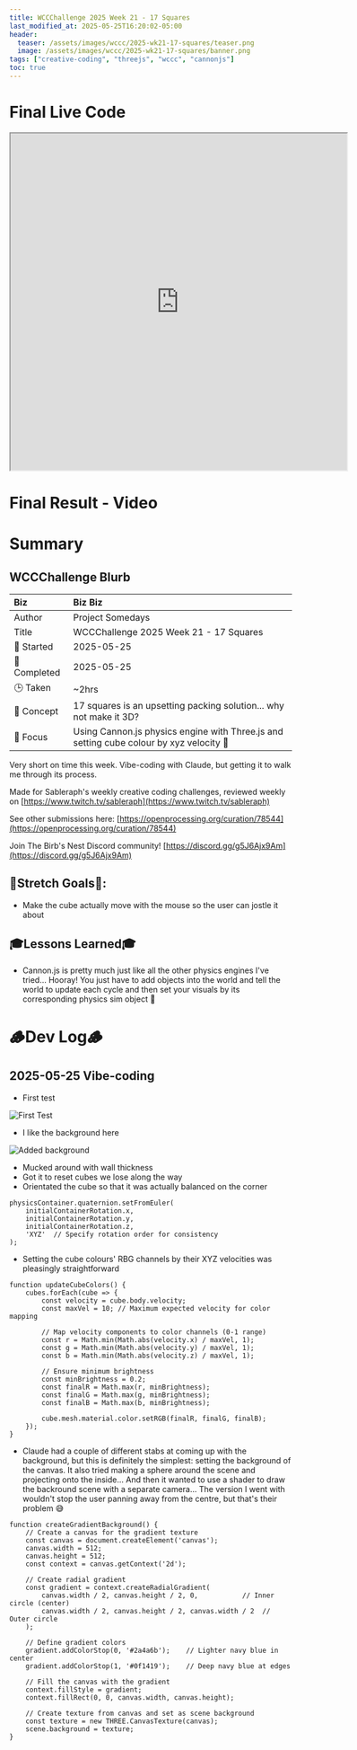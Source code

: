 ```yaml
---
title: WCCChallenge 2025 Week 21 - 17 Squares
last_modified_at: 2025-05-25T16:20:02-05:00
header:
  teaser: /assets/images/wccc/2025-wk21-17-squares/teaser.png
  image: /assets/images/wccc/2025-wk21-17-squares/banner.png
tags: ["creative-coding", "threejs", "wccc", "cannonjs"]
toc: true
---
```


# Final Live Code

<iframe src="https://openprocessing.org/sketch/2658689/embed/?plusEmbedHash=9a60bf79&userID=410675&plusEmbedTitle=true&show=sketch" width="600" height="600"></iframe>

# Final Result - Video
<!-- [![Watch the video](https://img.youtube.com/vi/4eS8dGd9_TI/maxresdefault.jpg)](https://youtu.be/4eS8dGd9_TI) -->

# Summary
## WCCChallenge Blurb

| Biz             | Biz Biz                               |
|:--------           | :---------                                |
| Author          | Project Somedays                      |
| Title           | WCCChallenge 2025 Week 21 - 17 Squares |
| 📅 Started      | 2025-05-25        |
| 📅 Completed    | 2025-05-25        |
| 🕒 Taken        | ~2hrs                                  |
| 🤯 Concept      | 17 squares is an upsetting packing solution... why not make it 3D?|
| 🔎 Focus        | Using Cannon.js physics engine with Three.js and setting cube colour by xyz velocity 🥰|

Very short on time this week. Vibe-coding with Claude, but getting it to walk me through its process.

Made for Sableraph's weekly creative coding challenges, reviewed weekly on [https://www.twitch.tv/sableraph](https://www.twitch.tv/sableraph)

See other submissions here: [https://openprocessing.org/curation/78544](https://openprocessing.org/curation/78544)

Join The Birb's Nest Discord community! [https://discord.gg/g5J6Ajx9Am](https://discord.gg/g5J6Ajx9Am)

## 🎯Stretch Goals🎯:
- Make the cube actually move with the mouse so the user can jostle it about

## 🎓Lessons Learned🎓
- Cannon.js is pretty much just like all the other physics engines I've tried... Hooray! You just have to add objects into the world and tell the world to update each cycle and then set your visuals by its corresponding physics sim object 🥰

# 🪵Dev Log🪵

## 2025-05-25 Vibe-coding
  - First test 
  
  ![First Test](/assets/images/wccc/2025-wk21-17-squares/2025-05-25_WCCChallenge25Wk21_17Squares_01_FirstTest.png)
  - I like the background here

![Added background](/assets/images/wccc/2025-wk21-17-squares/2025-05-25_WCCChallenge25Wk21_17Squares_02_GradientBackground.png)

- Mucked around with wall thickness
- Got it to reset cubes we lose along the way
- Orientated the cube so that it was actually balanced on the corner

```
physicsContainer.quaternion.setFromEuler(
    initialContainerRotation.x, 
    initialContainerRotation.y, 
    initialContainerRotation.z, 
    'XYZ'  // Specify rotation order for consistency
);
```
- Setting the cube colours' RBG channels by their XYZ velocities was pleasingly straightforward

```
function updateCubeColors() {
    cubes.forEach(cube => {
        const velocity = cube.body.velocity;
        const maxVel = 10; // Maximum expected velocity for color mapping
        
        // Map velocity components to color channels (0-1 range)
        const r = Math.min(Math.abs(velocity.x) / maxVel, 1);
        const g = Math.min(Math.abs(velocity.y) / maxVel, 1);
        const b = Math.min(Math.abs(velocity.z) / maxVel, 1);
        
        // Ensure minimum brightness
        const minBrightness = 0.2;
        const finalR = Math.max(r, minBrightness);
        const finalG = Math.max(g, minBrightness);
        const finalB = Math.max(b, minBrightness);
        
        cube.mesh.material.color.setRGB(finalR, finalG, finalB);
    });
}
```
- Claude had a couple of different stabs at coming up with the background, but this is definitely the simplest: setting the background of the canvas. It also tried making a sphere around the scene and projecting onto the inside... And then it wanted to use a shader to draw the backround scene with a separate camera... The version I went with wouldn't stop the user panning away from the centre, but that's their problem 😅

```
function createGradientBackground() {
    // Create a canvas for the gradient texture
    const canvas = document.createElement('canvas');
    canvas.width = 512;
    canvas.height = 512;
    const context = canvas.getContext('2d');
    
    // Create radial gradient
    const gradient = context.createRadialGradient(
        canvas.width / 2, canvas.height / 2, 0,           // Inner circle (center)
        canvas.width / 2, canvas.height / 2, canvas.width / 2  // Outer circle
    );
    
    // Define gradient colors
    gradient.addColorStop(0, '#2a4a6b');    // Lighter navy blue in center
    gradient.addColorStop(1, '#0f1419');    // Deep navy blue at edges
    
    // Fill the canvas with the gradient
    context.fillStyle = gradient;
    context.fillRect(0, 0, canvas.width, canvas.height);
    
    // Create texture from canvas and set as scene background
    const texture = new THREE.CanvasTexture(canvas);
    scene.background = texture;
}
```

